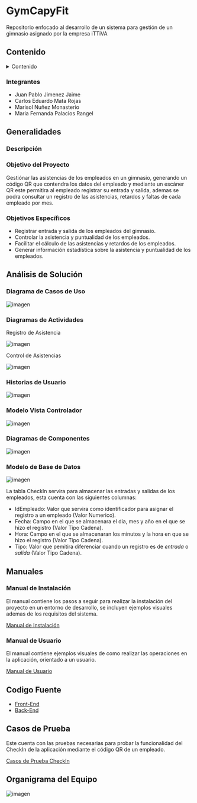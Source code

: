 # GymCapyFit
Repositorio enfocado al desarrollo de un sistema para gestión de un gimnasio asignado por la empresa iTTiVA

## Contenido
<details>
  <summary>Contenido</summary>
  <ol>
    <li>
      <a href="##Generalidades">Generalidades</a>
      <ul>
        <li><a href="###Descripción">Descripción</a></li>
        <li><a href="###Objetivo-del-Proyecto">Objetivo del Proyecto</a></li>
        <li><a href="###Objetivos-Específicos">Objetivo del Proyecto</a></li>
      </ul>
      <a href="##Análisis-de-Solución">Análisis y Diseño de la Solución</a>
      <ul>
        <li><a href="###Diagrama-de-Casos-de-Uso">Diagrama de Casos de Uso</a></li>
        <li><a href="###Diagramas-de-Actividades">Diagrama de Actividades</a></li>
        <li><a href="###Objetivos-Específicos">Objetivo del Proyecto</a></li>
        <li><a href="###Historias-de-Usuario">Historias de Usuario</a></li>
        <li><a href="###Modelo-Vista-Controlador">Modelo Vista Controlador</a></li>
        <li><a href="###Diagramas-de-Componentes">Diagramas de Componentes</a></li>
        <li><a href="###Modelo-de-Base-de-Datos">Modelo de Base de Datos</a></li>
        <li><a href="###Diagrama-de-Grantt">Diagrama de Grantt</a></li>
      </ul>
      <a href="##Manuales">Manuales</a>
      <ul>
        <li><a href="###Manual-de-Instalación">Manual de Instalación</a></li>
        <li><a href="###Manual-de-Usuario">Manual de Usuario</a></li>
      </ul>
      <a href="##Codigo-Fuente">Codigo Fuente</a>
      <a href="##Casos-de-Prueba">Casos de Prueba</a>
      <a href="##organigrama-del-equipo">Organigrama del Equipo</a>
    </li>
    <li>
  </ol>
</details>

### Integrantes
- Juan Pablo Jimenez Jaime
- Carlos Eduardo Mata Rojas
- Marisol Nuñez Monasterio
- Maria Fernanda Palacios Rangel

## Generalidades

### Descripción

### Objetivo del Proyecto
Gestiónar las asistencias de los empleados en un gimnasio, generando un código QR que contendra los datos del empleado y mediante un escáner QR este permitira al empleado registrar su entrada y salida, ademas se podra consultar un registro de las asistencias, retardos y faltas de cada empleado por mes.

### Objetivos Específicos 
- Registrar entrada y salida de los empleados del gimnasio.
- Controlar la asistencia y puntualidad de los empleados.
- Facilitar el cálculo de las asistencias y retardos de los empleados.
- Generar información estadística sobre la asistencia y puntualidad de los empleados.

## Análisis de Solución

### Diagrama de Casos de Uso
![imagen](https://user-images.githubusercontent.com/106355475/232168653-8fde5cc3-9036-40a7-ade9-c7b9d532b96a.png)

### Diagramas de Actividades
Registro de Asistencia

![imagen](https://user-images.githubusercontent.com/106355475/232172149-e524fa39-57ad-42bf-ad2b-6d0057bbce85.png)

Control de Asistencias

![imagen](https://user-images.githubusercontent.com/106355475/232172160-911e5b39-6dcb-4eaf-8394-c394a1406e76.png)

### Historias de Usuario
![imagen](https://user-images.githubusercontent.com/106355475/232169775-2751f0f6-a4de-4fb1-aa09-571d4fa0411e.png)

### Modelo Vista Controlador
![imagen](https://user-images.githubusercontent.com/106355475/232170385-4176e838-11de-4278-a086-f859e03ae2c2.png)

### Diagramas de Componentes
![imagen](https://user-images.githubusercontent.com/106355475/232632802-510de471-30c7-43f0-990c-c9aaf4937710.png)

<!-- Modelo de la Base de Datos -->
### Modelo de Base de Datos
![imagen](https://user-images.githubusercontent.com/106355475/232638263-e5aa9295-b88f-40e7-9583-c7b7597b98c0.png)

La tabla CheckIn servira para almacenar las entradas y salidas de los empleados, esta cuenta con las siguientes columnas:
- IdEmpleado: Valor que servira como identificador para asignar el registro a un empleado (Valor Numerico). 
- Fecha: Campo en el que se almacenara el dia, mes y año en el que se hizo el registro (Valor Tipo Cadena).
- Hora: Campo en el que se almacenaran los minutos y la hora en que se hizo el registro (Valor Tipo Cadena).
- Tipo: Valor que pemitira diferenciar cuando un registro es de *entrada* o *salida* (Valor Tipo Cadena).

## Manuales

### Manual de Instalación
El manual contiene los pasos a seguir para realizar la instalación del proyecto en un entorno de desarrollo, se incluyen ejemplos visuales ademas de los requisitos del sistema.

[Manual de Instalación](https://github.com/CarlosMR75/Integradora_II/blob/main/Documentaci%C3%B3n/Proceso%20de%20instalaci%C3%B3n%20del%20proyecto.pdf)

### Manual de Usuario
El manual contiene ejemplos visuales de como realizar las operaciones en la aplicación, orientado a un usuario.

[Manual de Usuario](https://github.com/CarlosMR75/Integradora_II/blob/main/Documentaci%C3%B3n/Manual%20de%20usuario.pdf)

## Codigo Fuente
- [Front-End](https://github.com/CarlosMR75/Integradora_II/tree/main/GymCapyFit)
- [Back-End](https://github.com/CarlosMR75/Integradora_II/tree/main/BackEnd-GymCapyFit)

## Casos de Prueba
Este cuenta con las pruebas necesarias para probar la funcionalidad del CheckIn de la aplicación mediante el código QR de un empleado.

[Casos de Prueba CheckIn]()

## Organigrama del Equipo
![imagen](https://user-images.githubusercontent.com/106355475/232168585-a70f95e6-c174-4a45-b36e-84d3d172024c.png)
